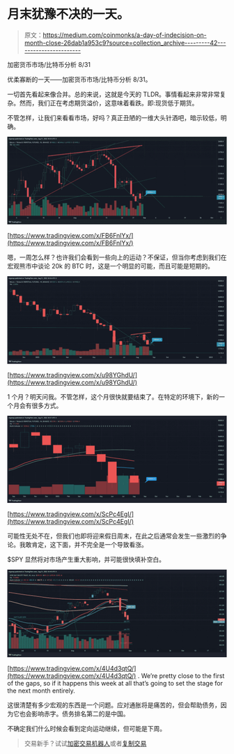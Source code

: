 # 月末犹豫不决的一天。

> 原文：<https://medium.com/coinmonks/a-day-of-indecision-on-month-close-26dab1a953c9?source=collection_archive---------42----------------------->

加密货币市场/比特币分析 8/31

优柔寡断的一天——加密货币市场/比特币分析 8/31。

一切首先看起来像合并。总的来说，这就是今天的 TLDR。事情看起来非常非常复杂。然而，我们正在考虑期货溢价，这意味着看跌。即:现货低于期货。

不管怎样，让我们来看看市场，好吗？真正丑陋的一维大头针酒吧，暗示较低，明确。

![](img/d0c2a3dbdf6747fb27024e15fd07f585.png)

[https://www.tradingview.com/x/FB6FnlYx/](https://www.tradingview.com/x/FB6FnlYx/)

嗯，一周怎么样？也许我们会看到一些向上的运动？不保证，但当你考虑到我们在宏观熊市中谈论 20k 的 BTC 时，这是一个明显的可能，而且可能是短期的。

![](img/5655eee1f6f92a90eef52b688344893a.png)

[https://www.tradingview.com/x/u98YGhdU/](https://www.tradingview.com/x/u98YGhdU/)

1 个月？明天问我。不管怎样，这个月很快就要结束了。在特定的环境下，新的一个月会有很多方式。

![](img/535f52b7a2b3462343a8d1e8cd49cce2.png)

[https://www.tradingview.com/x/ScPc4EgI/](https://www.tradingview.com/x/ScPc4EgI/)

可能性无处不在，但我们也即将迎来假日周末，在此之后通常会发生一些激烈的争论。我敢肯定，这下面，并不完全是一个导致看涨。

$SPY 显然将对市场产生重大影响，并可能很快填补空白。

![](img/87ff22bc73774a3b3543736fd9681b3c.png)

[https://www.tradingview.com/x/4U4d3qtQ/](https://www.tradingview.com/x/4U4d3qtQ/) . We’re pretty close to the first of the gaps, so if it happens this week at all that’s going to set the stage for the next month entirely.

这很清楚有多少宏观的东西是一个问题。应对通胀将是痛苦的，但会帮助债务，因为它也会影响赤字。债务排名第二的是中国。

不确定我们什么时候会看到定向运动继续，但可能是下周。

> 交易新手？试试[加密交易机器人](/coinmonks/crypto-trading-bot-c2ffce8acb2a)或者[复制交易](/coinmonks/top-10-crypto-copy-trading-platforms-for-beginners-d0c37c7d698c)